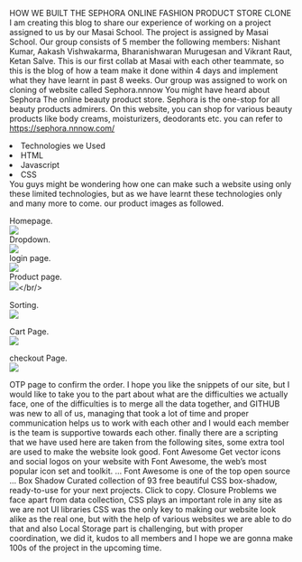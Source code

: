 HOW WE BUILT THE SEPHORA ONLINE FASHION PRODUCT STORE CLONE
I am creating this blog to share our experience of working on a project assigned to us by our Masai School. The project is assigned by Masai School.
Our group consists of 5 member the following members:
Nishant Kumar, Aakash Vishwakarma, Bharanishwaran Murugesan and
Vikrant Raut, Ketan Salve.
This is our first collab at Masai with each other teammate, so this is the blog of how a team make it done within 4 days and implement what they have learnt in past 8 weeks.
Our group was assigned to work on cloning of website called Sephora.nnnow
You might have heard about Sephora The online beauty product store. Sephora is the one-stop for all beauty products admirers. On this website, you can shop for various beauty products like body creams, moisturizers, deodorants etc. you can refer to https://sephora.nnnow.com/
<li>Technologies we Used</li>
<li>HTML</li>
<li>Javascript</li>
<li>CSS</li>
You guys might be wondering how one can make such a website using only these limited technologies, but as we have learnt these technologies only and many more to come.
our product images as followed.<br/>

Homepage.<br/>
<img src = "https://miro.medium.com/max/700/0*aht_DZVcyg244WF-.png"/><br/>
Dropdown.<br/>
<img src = "https://miro.medium.com/max/700/0*XUT1yTdCNypCTDwU.png"/><br/>
login page.<br/>
<img src = "https://miro.medium.com/max/700/0*LctDFQ47uhpZ95CC.png"/><br/>
Product page.<br/>
<img src = "https://miro.medium.com/max/700/0*0RYjIXUah7J_yS-3.png"/></br/>

Sorting.<br/>
<img src = "https://miro.medium.com/max/700/0*1EmKCg_aDwOwEcrY.png"/><br/>

Cart Page.<br/>
<img src = "https://miro.medium.com/max/700/0*oDpGwAt7DF0-W7c1.png"/> <br/>

checkout Page.<br/>
<img src = "https://miro.medium.com/max/700/0*JfWrSZLIUJVmeFA5.png"/><br/>

OTP page to confirm the order.
I hope you like the snippets of our site, but I would like to take you to the part about what are the difficulties we actually face, one of the difficulties is to merge all the data together, and GITHUB was new to all of us, managing that took a lot of time and proper communication helps us to work with each other and I would each member is the team is supportive towards each other. finally there are a scripting that we have used here are taken from the following sites,
some extra tool are used to make the website look good.
Font Awesome
Get vector icons and social logos on your website with Font Awesome, the web’s most popular icon set and toolkit. … Font Awesome is one of the top open source …
Box Shadow
Curated collection of 93 free beautiful CSS box-shadow, ready-to-use for your next projects. Click to copy.
Closure
Problems we face apart from data collection, CSS plays an important role in any site as we are not UI libraries CSS was the only key to making our website look alike as the real one, but with the help of various websites we are able to do that and also Local Storage part is challenging, but with proper coordination, we did it, kudos to all members and I hope we are gonna make 100s of the project in the upcoming time.
